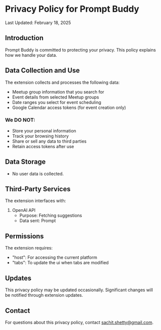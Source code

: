 # Privacy Policy for Prompt Buddy
Last Updated: February 18, 2025

## Introduction
Prompt Buddy is committed to protecting your privacy. This policy explains how we handle your data.

## Data Collection and Use
The extension collects and processes the following data:
- Meetup group information that you search for
- Event details from selected Meetup groups
- Date ranges you select for event scheduling
- Google Calendar access tokens (for event creation only)

### We DO NOT:
- Store your personal information
- Track your browsing history
- Share or sell any data to third parties
- Retain access tokens after use

## Data Storage
- No user data is collected.

## Third-Party Services
The extension interfaces with:
1. OpenAI API
   - Purpose: Fetching suggestions
   - Data sent: Prompt
   
## Permissions
The extension requires:
- "host": For accessing the current platform
- "tabs": To update the ui when tabs are modified


## Updates
This privacy policy may be updated occasionally. Significant changes will be notified through extension updates.

## Contact
For questions about this privacy policy, contact sachit.shetty@gmail.com.